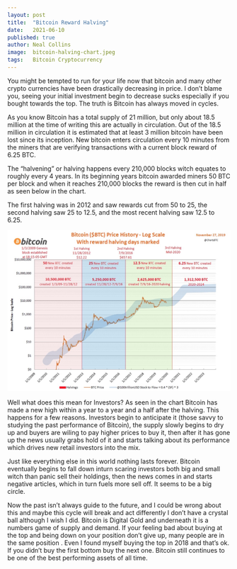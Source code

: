 ```yaml
---
layout: post
title:  "Bitcoin Reward Halving"
date:   2021-06-10
published: true
author: Neal Collins
image:  bitcoin-halving-chart.jpeg
tags:   Bitcoin Cryptocurrency
---
```

You might be tempted to run for your life now that bitcoin and many other crypto currencies have been drastically decreasing in price. I don’t blame you, seeing your initial investment begin to decrease sucks especially if you bought towards the top. The truth is Bitcoin has always moved in cycles.

As you know Bitcoin has a total supply of 21 million, but only about 18.5 million at the time of writing this are actually in circulation. Out of the 18.5 million in circulation it is estimated that at least 3 million bitcoin have been lost since its inception. New bitcoin enters circulation every 10 minutes from the miners that are verifying transactions with a current block reward of 6.25 BTC.

The “halvening” or halving happens every 210,000 blocks witch equates to roughly every 4 years. In its beginning years bitcoin awarded miners 50 BTC per block and when it reaches 210,000 blocks the reward is then cut in half as seen below in the chart.

The first halving was in 2012 and saw rewards cut from 50 to 25, the second halving saw 25 to 12.5, and the most recent halving saw 12.5 to 6.25.

![Chart sourced from Coinmama.com](/images/bitcoin-halving-chart.jpeg)

Well what does this mean for Investors? As seen in the chart Bitcoin has made a new high within a year to a year and a half after the halving. This happens for a few reasons. Investors begin to anticipate it (those savvy to studying the past performance of Bitcoin), the supply slowly begins to dry up and buyers are wiling to pay higher prices to buy it, then after it has gone up the news usually grabs hold of it and starts talking about its performance which drives new retail investors into the mix.

Just like everything else in this world nothing lasts forever. Bitcoin eventually begins to fall down inturn scaring investors both big and small witch than panic sell their holdings, then the news comes in and starts negative articles, which in turn fuels more sell off. It seems to be a big circle.

Now the past isn’t always guide to the future, and I could be wrong about this and maybe this cycle will break and act differently I don’t have a crystal ball although I wish I did. Bitcoin is Digital Gold and underneath it is a numbers game of supply and demand. If your feeling bad about buying at the top and being down on your position don’t give up, many people are in the same position . Even I found myself buying the top in 2018 and that’s ok. If you didn’t buy the first bottom buy the next one. Bitcoin still continues to be one of the best performing assets of all time.
